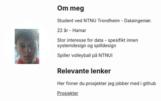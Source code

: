<div style="display: flex; align-items: center;">
  <img src="untitled (3).png" alt="Portrait" style="border-radius: 50%; width: 150px; height: 150px; object-fit: cover; margin-right: 20px;">
  <div>
    <h2>Om meg</h2>
    <p>Student ved NTNU Trondheim - Dataingeniør.</p>
    <p>22 år - Hamar<p>
    <p>Stor interesse for data - spesifikt innen systemdesign og spilldesign</p>
    <p>Spiller volleyball på NTNUI</p>
    <h2>Relevante lenker</h2>
    <p>Her finner du prosjekter jeg jobber med i github</p>
    <a href="Prosjekter.md">Prosjekter</a>
  <div>
<div>

